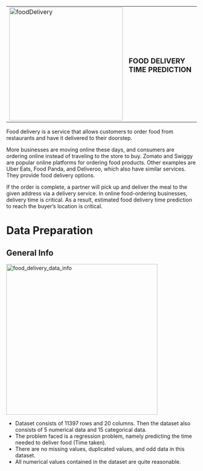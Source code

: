 
</head>
<body>
    <table>
        <tr>
            <td>
                <img src="https://github.com/user-attachments/assets/0be9bd2d-ab66-4511-bf6d-b3364ecda951" alt="foodDelivery" width="300">
            </td>
            <td>
                <h3>FOOD DELIVERY TIME PREDICTION</h3>
            </td>
        </tr>
    </table>
    <p>
        Food delivery is a service that allows customers to order food from restaurants and have it delivered to their doorstep.
    </p>
    <p>
        More businesses are moving online these days, and consumers are ordering online instead of traveling to the store to buy. Zomato and Swiggy are popular online platforms for ordering food products. Other examples are Uber Eats, Food Panda, and Deliveroo, which also have similar services. They provide food delivery options.
    </p>
    <p>
        If the order is complete, a partner will pick up and deliver the meal to the given address via a delivery service. In online food-ordering businesses, delivery time is critical. As a result, estimated food delivery time prediction to reach the buyer’s location is critical.
    </p>
</body>



<body>
    <h1 class="title">Data Preparation</h1>
    <h2 class="subtitle">General Info</h2>
    <div class="container">
        <div class="image-container">
            <img src="https://github.com/user-attachments/assets/ee42d834-7bbd-48d2-9d0a-4708a2d74c82
" alt="food_delivery_data_info" width="400">
        </div>
        <div class="text-container">
            <ul>
                <li>Dataset consists of 11397 rows and 20 columns. Then the dataset also consists of 5 numerical data and 15 categorical data.</li>
                <li>The problem faced is a regression problem, namely predicting the time needed to deliver food (Time taken).</li>
                <li>There are no missing values, duplicated values, and odd data in this dataset.</li>
                <li>All numerical values contained in the dataset are quite reasonable.</li>
            </ul>
        </div>
    </div>
</body>



